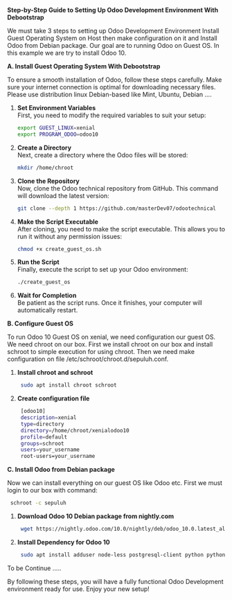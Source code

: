 **Step-by-Step Guide to Setting Up Odoo Development Environment With Debootstrap**

We must take 3 steps to setting up Odoo Development Environment Install Guest Operating System on Host then make configuration on it and Install Odoo from Debian package. Our goal are to running Odoo on Guest OS. In this example we are try to install Odoo 10.

**A. Install Guest Operating System With Debootstrap**
 
To ensure a smooth installation of Odoo, follow these steps carefully. Make sure 
your internet connection is optimal for downloading necessary files. Please use distribution linux Debian-based like Mint, Ubuntu, Debian ....

1. **Set Environment Variables**  
   First, you need to modify the required variables to suit your setup:
   ```bash
   export GUEST_LINUX=xenial
   export PROGRAM_ODOO=odoo10
   ```

2. **Create a Directory**  
   Next, create a directory where the Odoo files will be stored:
   ```bash
   mkdir /home/chroot
   ```

3. **Clone the Repository**  
   Now, clone the Odoo technical repository from GitHub. This command will 
   download the latest version:
   ```bash
   git clone --depth 1 https://github.com/masterDev07/odootechnical
   ```

4. **Make the Script Executable**  
   After cloning, you need to make the script executable. This allows you to run 
   it without any permission issues:
   ```bash
   chmod +x create_guest_os.sh
   ```

5. **Run the Script**  
   Finally, execute the script to set up your Odoo environment:
   ```bash
   ./create_guest_os
   ```

6. **Wait for Completion**  
   Be patient as the script runs. Once it finishes, your computer will 
   automatically restart.

**B. Configure Guest OS**

To run Odoo 10 Guest OS on xenial, we need configuration our guest OS. We need chroot on our box. First we install chroot on our box and install schroot to simple execution for using chroot. Then we need make configuration on file /etc/schroot/chroot.d/sepuluh.conf.
 
1. **Install chroot and schroot**
   ```bash
    sudo apt install chroot schroot
   ```
   
2. **Create configuration file**
   ```bash
    [odoo10]
    description=xenial
    type=directory
    directory=/home/chroot/xenialodoo10
    profile=default
    groups=schroot
    users=your_username
    root-users=your_username
   ```

**C. Install Odoo from Debian package**

Now we can install everything on our guest OS like Odoo etc. First we must login to our box with command:
   ```bash
    schroot -c sepuluh
   ```

1. **Download Odoo 10 Debian package from nightly.com**
   ```bash
    wget https://nightly.odoo.com/10.0/nightly/deb/odoo_10.0.latest_all.deb
   ```
       
2. **Install Dependency for Odoo 10**
   ```bash
    sudo apt install adduser node-less postgresql-client python python-babel python-dateutil python-decorator python-docutils python-feedparser python-imaging python-jinja2 python-ldap python-libxslt1 python-lxml python-mako python-mock python-openid python-passlib python-psutil python-psycopg2 python-pychart python-pydot python-pyparsing python-pypdf python-reportlab python-requests python-suds python-tz python-vatnumber python-vobject python-werkzeug python-xlsxwriter python-xlwt python-yaml -y
   ```

To be Continue .....

By following these steps, you will have a fully functional Odoo Development environment ready for use. Enjoy your new setup!

